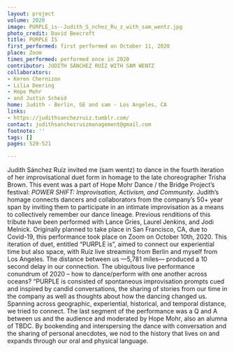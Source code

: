 ```yaml
---
layout: project
volume: 2020
image: PURPLE_is--Judith_S_nchez_Ru_z_with_sam_wentz.jpg
photo_credit: David Beecroft
title: PURPLE IS
first_performed: first performed on October 11, 2020
place: Zoom
times_performed: performed once in 2020
contributor: JUDITH SÁNCHEZ RUÍZ WITH SAM WENTZ
collaborators:
- Keren Chernizon
- Lilia Deering
- Hope Mohr
- and Justin Scheid
home: Judith - Berlin, GE and sam - Los Angeles, CA
links:
- https://judithsanchezruiz.tumblr.com/
contact: judithsanchezruizmanagement@gmail.com
footnote: ''
tags: []
pages: 520-521

---
```


Judith Sánchez Ruíz invited me (sam wentz) to dance in the fourth iteration of her improvisational duet form in homage to the late choreographer Trisha Brown. This event was a part of Hope Mohr Dance / the Bridge Project’s festival: *POWER SHIFT: Improvisation, Activism, and Community*. Judith’s homage connects dancers and collaborators from the company’s 50+ year span by inviting them to participate in an intimate improvisation as a means to collectively remember our dance lineage. Previous renditions of this tribute have been performed with Lance Gries, Laurel Jenkins, and Jodi Melnick. Originally planned to take place in San Francisco, CA, due to Covid-19, this performance took place on Zoom on October 10th, 2020.
This iteration of duet, entitled “PURPLE is”, aimed to connect our experiential time but also space, with Ruíz live streaming from Berlin and myself from Los Angeles. The distance between us —5,781 miles— produced a 10 second delay in our connection. The ubiquitous live performance conundrum of 2020 – how to dance/perform with one another across oceans? “PURPLE is consisted of spontaneous improvisation prompts cued and inspired by candid conversations, the sharing of stories from our time in the company as well as thoughts about how the dancing changed us. Spanning across geographic, experiential, historical, and temporal distance, we tried to connect.
The last segment of the performance was a Q and A between us and the audience and moderated by Hope Mohr, also an alumna of TBDC. By bookending and interspersing the dance with conversation and the sharing of personal anecdotes, we nod to the history that lives on and expands through our oral and physical language.
